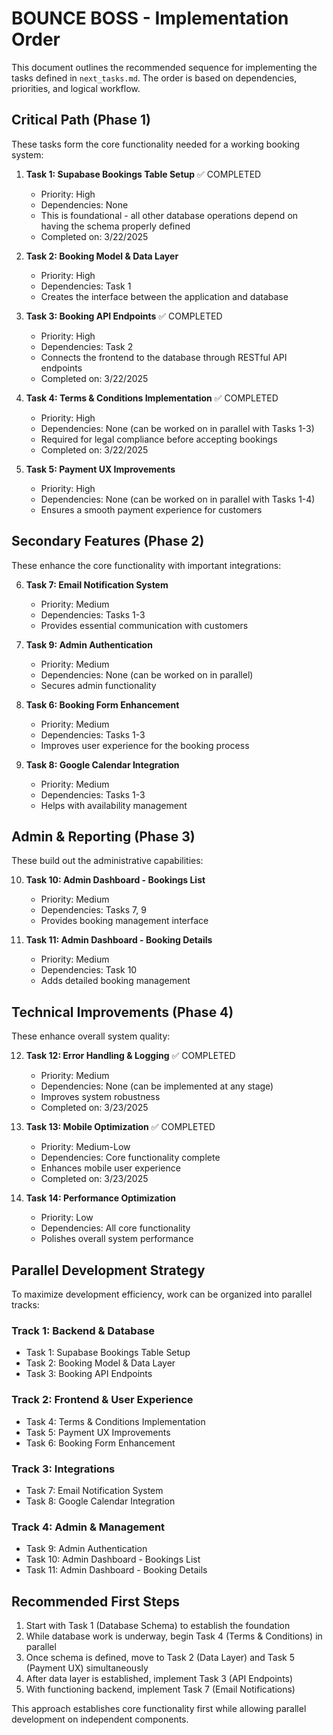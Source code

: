 # BOUNCE BOSS - Implementation Order

This document outlines the recommended sequence for implementing the tasks defined in `next_tasks.md`. The order is based on dependencies, priorities, and logical workflow.

## Critical Path (Phase 1)

These tasks form the core functionality needed for a working booking system:

1. **Task 1: Supabase Bookings Table Setup** ✅ COMPLETED
   - Priority: High
   - Dependencies: None
   - This is foundational - all other database operations depend on having the schema properly defined
   - Completed on: 3/22/2025

2. **Task 2: Booking Model & Data Layer**
   - Priority: High
   - Dependencies: Task 1
   - Creates the interface between the application and database

3. **Task 3: Booking API Endpoints** ✅ COMPLETED
   - Priority: High
   - Dependencies: Task 2
   - Connects the frontend to the database through RESTful API endpoints
   - Completed on: 3/22/2025

4. **Task 4: Terms & Conditions Implementation** ✅ COMPLETED
   - Priority: High
   - Dependencies: None (can be worked on in parallel with Tasks 1-3)
   - Required for legal compliance before accepting bookings
   - Completed on: 3/22/2025

5. **Task 5: Payment UX Improvements**
   - Priority: High
   - Dependencies: None (can be worked on in parallel with Tasks 1-4)
   - Ensures a smooth payment experience for customers

## Secondary Features (Phase 2)

These enhance the core functionality with important integrations:

6. **Task 7: Email Notification System**
   - Priority: Medium
   - Dependencies: Tasks 1-3
   - Provides essential communication with customers

7. **Task 9: Admin Authentication**
   - Priority: Medium
   - Dependencies: None (can be worked on in parallel)
   - Secures admin functionality

8. **Task 6: Booking Form Enhancement**
   - Priority: Medium
   - Dependencies: Tasks 1-3
   - Improves user experience for the booking process

9. **Task 8: Google Calendar Integration**
   - Priority: Medium
   - Dependencies: Tasks 1-3
   - Helps with availability management

## Admin & Reporting (Phase 3)

These build out the administrative capabilities:

10. **Task 10: Admin Dashboard - Bookings List**
    - Priority: Medium
    - Dependencies: Tasks 7, 9
    - Provides booking management interface

11. **Task 11: Admin Dashboard - Booking Details**
    - Priority: Medium
    - Dependencies: Task 10
    - Adds detailed booking management

## Technical Improvements (Phase 4)

These enhance overall system quality:

12. **Task 12: Error Handling & Logging** ✅ COMPLETED
    - Priority: Medium
    - Dependencies: None (can be implemented at any stage)
    - Improves system robustness
    - Completed on: 3/23/2025

13. **Task 13: Mobile Optimization** ✅ COMPLETED
    - Priority: Medium-Low
    - Dependencies: Core functionality complete
    - Enhances mobile user experience
    - Completed on: 3/23/2025

14. **Task 14: Performance Optimization**
    - Priority: Low
    - Dependencies: All core functionality
    - Polishes overall system performance

## Parallel Development Strategy

To maximize development efficiency, work can be organized into parallel tracks:

### Track 1: Backend & Database
- Task 1: Supabase Bookings Table Setup
- Task 2: Booking Model & Data Layer
- Task 3: Booking API Endpoints

### Track 2: Frontend & User Experience
- Task 4: Terms & Conditions Implementation
- Task 5: Payment UX Improvements
- Task 6: Booking Form Enhancement

### Track 3: Integrations
- Task 7: Email Notification System
- Task 8: Google Calendar Integration

### Track 4: Admin & Management
- Task 9: Admin Authentication
- Task 10: Admin Dashboard - Bookings List
- Task 11: Admin Dashboard - Booking Details

## Recommended First Steps

1. Start with Task 1 (Database Schema) to establish the foundation
2. While database work is underway, begin Task 4 (Terms & Conditions) in parallel
3. Once schema is defined, move to Task 2 (Data Layer) and Task 5 (Payment UX) simultaneously
4. After data layer is established, implement Task 3 (API Endpoints)
5. With functioning backend, implement Task 7 (Email Notifications)

This approach establishes core functionality first while allowing parallel development on independent components.

